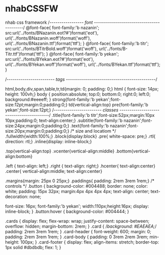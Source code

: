# nhabCSSFW
nhab css framework
/*----------------- font ------------------------------------------*/
@font-face{
font-family:'b nazanin';
src:url('../fonts/BNazanin.eot?#')format('eot'),
url('../fonts/BNazanin.woff')format('woff'),
url('../fonts/BNazanin.ttf')format('ttf');
}
@font-face{
font-family:'b titr';
src:url('../fonts/BTitrBold.woff')format('woff'),
url('../fonts/B-Titr.ttf')format('ttf');
}
@font-face{
font-family:'b yekan';
src:url('../fonts/BYekan.eot?#')format('eot'),
url('../fonts/BYekan.woff')format('woff'),
url('../fonts/BYekan.ttf')format('ttf');
}

/*------------------------ tags ---------------------------------------------*/

 html,body,div,span,table,tr,td{margin: 0;    padding: 0;}
html { font-size: 14px;    height: 100vh;}
body { position:absolute; top:0; bottom:0; right:0; left:0; background:#eeeeff; }
strong{font-family:'b yekan';font-size:12pt;margin:0;padding:0;}
td{vertical-align:top}
pre{font-family:'b yekan';font-size:12pt;}
/*------------------------ classes ------------------------------------------*/
.title{font-family:'b titr';font-size:52px;margin:10px 10px;padding:0; text-align:center;}
.subtitle{font-family:'b nazanin';font-size:24px;margin:0;padding:0;}
.text{font-family:'b nazanin';font-size:20px;margin:0;padding:0;}
   /* size and locatiom */
.fullwidth{width:100%;}
.block{display:block}
.pre{ white-space: pre;}
.rtl{ direction: rtl;}
.inline{display: inline-block;}

.top{vertical-align:top}
.vcenter{vertical-align:middle}
.bottom{vertical-align:bottom}

.left {  text-align: left;}
.right {  text-align: right;}
.hcenter{ text-align:center}
.center{  vertical-align:middle;  text-align:center} 

.margins{margin: 25px 0 25px;}
.paddings{ padding: 2rem 3rem 1rem;}
   /* controls */
.button {
  background-color: #004488;
  border: none;
  color: white;
  padding: 15px 32px;
  margin:4px 4px 4px 4px;
  text-align: center;
  text-decoration: none;

  font-size: 16px;
  font-family:'b yekan';
  width:110px;height:16px;
  display: inline-block; 
}
.button:hover {
  background-color: #004444;
}

.cards {
    display: flex;
    flex-wrap: wrap;
    justify-content: space-between;
    overflow: hidden;
    margin-bottom: 2rem;
}
.card {
   /*background: #EAEAEA;*/
   padding: 2rem 3rem 1rem;
}
.card-header {
    font-weight: 600;
    margin: 0;
    padding: 2rem 3rem 1rem;
}
.card-body {
    padding: 0 3rem 2rem 3rem;
    min-height: 100px;
}
.card-footer {
    display: flex;
    align-items: stretch;
    border-top: 1px solid #dbdbdb;
    flex: 1;
}

